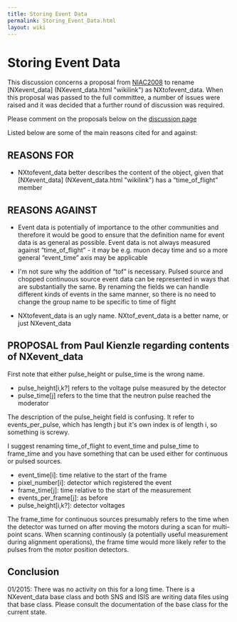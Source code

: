 ```yaml
---
title: Storing Event Data
permalink: Storing_Event_Data.html
layout: wiki
---
```

Storing Event Data
==================

This discussion concerns a proposal from [NIAC2008](NIAC2008.html "wikilink")
to rename [NXevent\_data] (NXevent_data.html "wikilink") as NXtofevent\_data.
When this proposal was passed to the full committee, a number of issues
were raised and it was decided that a further round of discussion was
required.

Please comment on the proposals below on the [discussion
page](Storing_Event_Data.html "wikilink")

Listed below are some of the main reasons cited for and against:

REASONS FOR
-----------

-   NXtofevent\_data better describes the content of the object, given
    that [NXevent\_data] (NXevent_data.html "wikilink") has a
    “time\_of\_flight” member

REASONS AGAINST
---------------

-   Event data is potentially of importance to the other communities and
    therefore it would be good to ensure that the definition name for
    event data is as general as possible. Event data is not always
    measured against “time\_of\_flight” - it may be e.g. muon decay time
    and so a more general “event\_time” axis may be applicable

<!-- -->

-   I'm not sure why the addition of “tof” is necessary. Pulsed source
    and chopped continuous source event data can be represented in ways
    that are substantially the same. By renaming the fields we can
    handle different kinds of events in the same manner, so there is no
    need to change the group name to be specific to time of flight

<!-- -->

-   NXtofevent\_data is an ugly name. NXtof\_event\_data is a better
    name, or just NXevent\_data

PROPOSAL from Paul Kienzle regarding contents of NXevent\_data
--------------------------------------------------------------

First note that either pulse\_height or pulse\_time is the wrong name.

-   pulse\_height\[i,k?\] refers to the voltage pulse measured by the
    detector
-   pulse\_time\[j\] refers to the time that the neutron pulse reached
    the moderator

The description of the pulse\_height field is confusing. It refer to
events\_per\_pulse, which has length j but it's own index is of length
i, so something is screwy.

I suggest renaming time\_of\_flight to event\_time and pulse\_time to
frame\_time and you have something that can be used either for
continuous or pulsed sources.

-   event\_time\[i\]: time relative to the start of the frame
-   pixel\_number\[i\]: detector which registered the event
-   frame\_time\[j\]: time relative to the start of the measurement
-   events\_per\_frame\[j\]: as before
-   pulse\_height\[i,k?\]: detector voltages

The frame\_time for continuous sources presumably refers to the time
when the detector was turned on after moving the motors during a scan
for multi-point scans. When scanning continously (a potentially useful
measurement during alignment operations), the frame time would more
likely refer to the pulses from the motor position detectors.

Conclusion
----------

01/2015: There was no activity on this for a long time. There is a
NXevent\_data base class and both SNS and ISIS are writing data files
using that base class. Please consult the documentation of the base
class for the current state.
